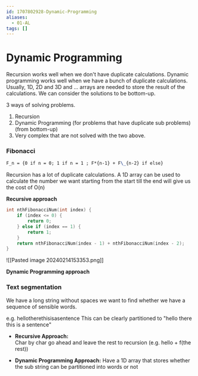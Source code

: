 ```yaml
---
id: 1707802928-Dynamic-Programming
aliases:
  - 01-AL
tags: []
---
```

# Dynamic Programming

Recursion works well when we don't have duplicate calculations.
Dynamic programming works well when we have a bunch of duplicate calculations.
Usually, 1D, 2D and 3D and ... arrays are needed to store the result of the calculations.
We can consider the solutions to be bottom-up.

3 ways of solving problems.

1. Recursion
2. Dynamic Programming (for problems that have duplicate sub problems) (from bottom-up)
3. Very complex that are not solved with the two above.

### Fibonacci

```latex
F_n = {0 if n = 0; 1 if n = 1 ; F*{n-1} + F\_{n-2} if else}
```

Recursion has a lot of duplicate calculations.
A 1D array can be used to calculate the number we want starting from the start till the
end will give us the cost of O(n)

**Recursive approach**
```c
int nthFibonacciNum(int index) {
    if (index <= 0) {
        return 0;
    } else if (index == 1) {
        return 1;
    }
    return nthFibonacciNum(index - 1) + nthFibonacciNum(index - 2);
}
```
![[Pasted image 20240214153353.png]]

**Dynamic Programming approach**

### Text segmentation

We have a long string without spaces we want to find whether we have a sequence of sensible
words.

e.g. hellotherethisisasentence
This can be clearly partitioned to "hello there this is a sentence"

- **Recursive Approach:**  
   Char by char go ahead and leave the rest to recursion (e.g. hello + f(the rest))

- **Dynamic Programming Approach:**
  Have a 1D array that stores whether the sub string can be partitioned into words or not

